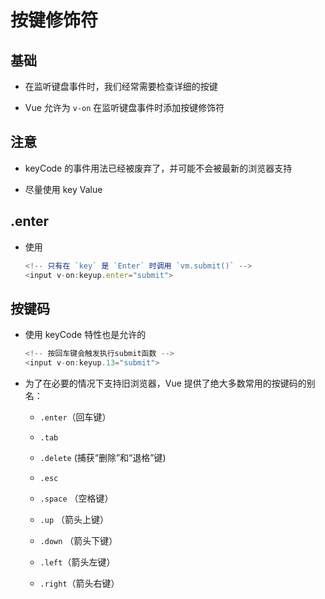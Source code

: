 # 按键修饰符

## 基础

  - 在监听键盘事件时，我们经常需要检查详细的按键

  - Vue 允许为 `v-on` 在监听键盘事件时添加按键修饰符

## 注意

  - keyCode 的事件用法已经被废弃了，并可能不会被最新的浏览器支持

  - 尽量使用 key Value

## .enter

  - 使用

    ```js
    <!-- 只有在 `key` 是 `Enter` 时调用 `vm.submit()` -->
    <input v-on:keyup.enter="submit">
    ```

## 按键码

  - 使用 keyCode 特性也是允许的

    ```js
    <!-- 按回车键会触发执行submit函数 -->
    <input v-on:keyup.13="submit">
    ```

  - 为了在必要的情况下支持旧浏览器，Vue 提供了绝大多数常用的按键码的别名：

      - `.enter`（回车键）

      - `.tab`

      - `.delete` (捕获“删除”和“退格”键)

      - `.esc`

      - `.space` （空格键）

      - `.up` （箭头上键）

      - `.down` （箭头下键）

      - `.left`（箭头左键）

      - `.right`（箭头右键）
